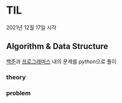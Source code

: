 # TIL
2021년 12월 17일 시작


## Algorithm & Data Structure
[백준](https://www.acmicpc.net/step)과 [프로그래머스](https://programmers.co.kr/learn/challenges?tab=all_challenges) 내의 문제를 *python*으로 풀이

### theory
### problem

